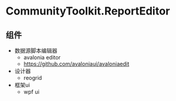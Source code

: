 # CommunityToolkit.ReportEditor
## 组件
- 数据源脚本编辑器 
  - avalonia editor
  - https://github.com/avaloniaui/avaloniaedit
- 设计器 
  - reogrid
- 框架ui 
  - wpf ui
